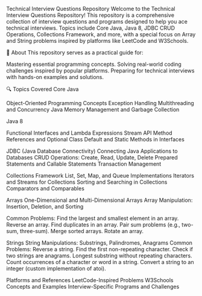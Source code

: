 Technical Interview Questions Repository
Welcome to the Technical Interview Questions Repository! 
This repository is a comprehensive collection of interview questions and programs designed to help you ace technical interviews.
Topics include Core Java, Java 8, JDBC CRUD Operations, Collections Framework,
and more, with a special focus on Array and String problems inspired by platforms like LeetCode and W3Schools.

📘 About
This repository serves as a practical guide for:

Mastering essential programming concepts.
Solving real-world coding challenges inspired by popular platforms.
Preparing for technical interviews with hands-on examples and solutions.

🔍 Topics Covered
Core Java

Object-Oriented Programming Concepts
Exception Handling
Multithreading and Concurrency
Java Memory Management and Garbage Collection

Java 8

Functional Interfaces and Lambda Expressions
Stream API
Method References and Optional Class
Default and Static Methods in Interfaces

JDBC (Java Database Connectivity)
Connecting Java Applications to Databases
CRUD Operations: Create, Read, Update, Delete
Prepared Statements and Callable Statements
Transaction Management

Collections Framework
List, Set, Map, and Queue Implementations
Iterators and Streams for Collections
Sorting and Searching in Collections
Comparators and Comparables

Arrays
One-Dimensional and Multi-Dimensional Arrays
Array Manipulation: Insertion, Deletion, and Sorting

Common Problems:
Find the largest and smallest element in an array.
Reverse an array.
Find duplicates in an array.
Pair sum problems (e.g., two-sum, three-sum).
Merge sorted arrays.
Rotate an array.

Strings
String Manipulations: Substrings, Palindromes, Anagrams
Common Problems:
Reverse a string.
Find the first non-repeating character.
Check if two strings are anagrams.
Longest substring without repeating characters.
Count occurrences of a character or word in a string.
Convert a string to an integer (custom implementation of atoi).


Platforms and References
LeetCode-Inspired Problems
W3Schools Concepts and Examples
Interview-Specific Programs and Challenges
